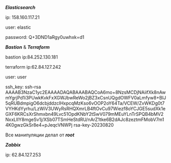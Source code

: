 ***Elasticsearch***

ip: 158.160.117.21

user: elastic

password: Q+3DND1aRgy0uwhxk=d1

***Bastion*** & ***Terraform***

bastion ip:84.252.130.181

terraform ip:62.84.127.242

user: user

ssh_key: ssh-rsa AAAAB3NzaC1yc2EAAAADAQABAAABAQCoA6mo+8NzsMCDjNAiifXk8nAwmYgrjPd1i3PUwkKvkFxXGWJbwReWo2jBZ3xCsnUQgdOWFV0aLmfyw8+BIJ5qRUBdmpigO6dcbjddzcIHxpcqMzKso6vOOP2oY64Ta/VCEW/ZvWKDg0t7VYHKdYyrhu/LzWiV3UWyRsRHQXmrLB4ftOvCu97Wiezf8oYCJGE5sudXk1eGXF6KRCsXrShmxbn49Lvc51OpdKNbY2tSwV079mMEuYLnTrSPQB4bMV2NxxLIIY8mgeSv1j/XSb07TSmHeStdRU/nArZ1tke6B2dAJc8zeztmFMobV7m14K0gwzGkSr8e4+pJeqcVNWPj rsa-key-20230820

Все манипуляции делал от ***root***

***Zabbix***

ip: 62.84.127.253
